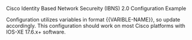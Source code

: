 Cisco Identity Based Network Secureity (IBNS) 2.0 Configuration Example

Configuration utilizes variables in format {{VARIBLE-NAME}}, so update accordingly.  This configuration should work on most Cisco platforms with IOS-XE 17.6.x+ software.

